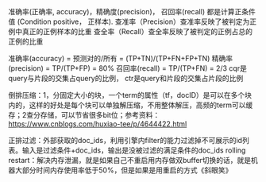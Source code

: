 准确率(正确率, accuracy)，精确度(precision)， 召回率(recall) 都是计算正条件值 (Condition positive， 正样本).
查准率（Precision）查准率反映了被判定为正例中真正的正例样本的比重
查全率（Recall）查全率反映了被判定的正例占总的正例的比重

准确率(accuracy) = 预测对的/所有 = (TP+TN)/(TP+FN+FP+TN)
精确率(precision) = TP/(TP+FP) = 80%
召回率(recall) = TP/(TP+FN) = 2/3
cqr是query与片段的交集占query的比例， ctr是query和片段的交集占片段的比例

倒排压缩：1，分固定大小的块，一个term的属性（tf，docID）是可以在多个块内的，这样的好处是每个块可以单独解压缩，不用整体解压，高频的term可以缓存；2查分存储，可以节省很多bit位；参考资料：https://www.cnblogs.com/huxiao-tee/p/4644422.html

正排过滤：外部获取的doc_ids，利用引擎内filter的能力过滤掉不可展示的id列表。输入是过滤条件+doc_ids，输出是没被过滤的满足条件的doc_ids
rolling restart：解决内存泄漏，就是如果自己不重启用内存做双buffer切换的话，就是机器大部分时间内存使用率低于50%，但是如果是用重启的方式《斜眼笑》